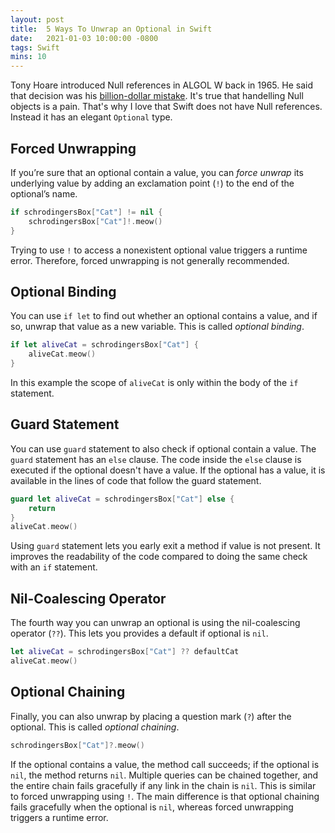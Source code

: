 ```yaml
---
layout: post
title:  5 Ways To Unwrap an Optional in Swift
date:   2021-01-03 10:00:00 -0800
tags: Swift
mins: 10
---
```


Tony Hoare introduced Null references in ALGOL W back in 1965. He said that decision was his [billion-dollar mistake][1]. It's true that handelling Null objects is a pain. That's why I love that Swift does not have Null references. Instead it has an elegant `Optional` type. 






## Forced Unwrapping
If you’re sure that an optional contain a value, you can _force unwrap_ its underlying value by adding an exclamation point (`!`) to the end of the optional’s name.

```swift
if schrodingersBox["Cat"] != nil {
    schrodingersBox["Cat"]!.meow()
}
```

Trying to use `!` to access a nonexistent optional value triggers a runtime error. Therefore, forced unwrapping is not generally recommended. 

## Optional Binding
You can use `if let` to find out whether an optional contains a value, and if so, unwrap that value as a new variable. This is called _optional binding_. 

```swift
if let aliveCat = schrodingersBox["Cat"] {
    aliveCat.meow()
}
```

In this example the scope of `aliveCat` is only within the body of the `if` statement.

## Guard Statement
You can use `guard` statement to also check if optional contain a value. The `guard` statement has an `else` clause. The code inside the `else` clause is executed if the optional doesn't have a value. If the optional has a value, it is available in the lines of code that follow the guard statement.

```swift
guard let aliveCat = schrodingersBox["Cat"] else {
    return
}
aliveCat.meow()
```

Using `guard` statement lets you early exit a method if value is not present. It improves the readability of the code compared to doing the same check with an `if` statement.


## Nil-Coalescing Operator
The fourth way you can unwrap an optional is using the nil-coalescing operator (`??`). This lets you provides a default if optional is `nil`. 

```swift
let aliveCat = schrodingersBox["Cat"] ?? defaultCat
aliveCat.meow()
```

## Optional Chaining

Finally, you can also unwrap by placing a question mark (`?`) after the optional. This is called _optional chaining_. 

```swift
schrodingersBox["Cat"]?.meow()
```

If the optional contains a value, the method call succeeds; if the optional is `nil`, the method returns `nil`. Multiple queries can be chained together, and the entire chain fails gracefully if any link in the chain is `nil`. This is similar to forced unwrapping using `!`. The main difference is that optional chaining fails gracefully when the optional is `nil`, whereas forced unwrapping triggers a runtime error.


[1]: https://www.infoq.com/presentations/Null-References-The-Billion-Dollar-Mistake-Tony-Hoare/
[2]: https://developer.apple.com/documentation/swift/optional
[3]: https://jllnmercier.medium.com/swift-enums-b68a1015e2ce

